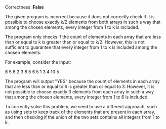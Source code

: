 Correctness: **False** 

The given program is incorrect because it does not correctly check if it is possible to choose exactly k/2 elements from both arrays in such a way that among the chosen elements, every integer from 1 to k is included.

The program only checks if the count of elements in each array that are less than or equal to k is greater than or equal to k/2. However, this is not sufficient to guarantee that every integer from 1 to k is included among the chosen elements.

For example, consider the input:

6 5 6
2 3 8 5 6 5
1 3 4 10 5

The program will output "YES" because the count of elements in each array that are less than or equal to 6 is greater than or equal to 3. However, it is not possible to choose exactly 3 elements from each array in such a way that among the chosen elements, every integer from 1 to 6 is included.

To correctly solve this problem, we need to use a different approach, such as using sets to keep track of the elements that are present in each array, and then checking if the union of the two sets contains all integers from 1 to k.